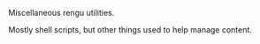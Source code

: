 
Miscellaneous rengu utilities.

Mostly shell scripts, but other things used to help manage content.

